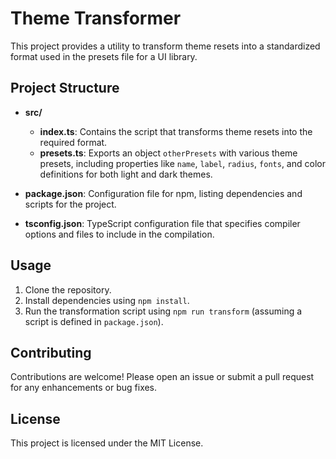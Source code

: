 # Theme Transformer

This project provides a utility to transform theme resets into a standardized format used in the presets file for a UI library.

## Project Structure

- **src/**
  - **index.ts**: Contains the script that transforms theme resets into the required format.
  - **presets.ts**: Exports an object `otherPresets` with various theme presets, including properties like `name`, `label`, `radius`, `fonts`, and color definitions for both light and dark themes.

- **package.json**: Configuration file for npm, listing dependencies and scripts for the project.

- **tsconfig.json**: TypeScript configuration file that specifies compiler options and files to include in the compilation.

## Usage

1. Clone the repository.
2. Install dependencies using `npm install`.
3. Run the transformation script using `npm run transform` (assuming a script is defined in `package.json`).

## Contributing

Contributions are welcome! Please open an issue or submit a pull request for any enhancements or bug fixes.

## License

This project is licensed under the MIT License.
